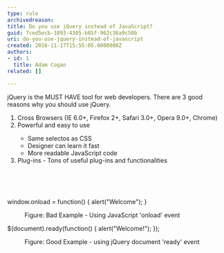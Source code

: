 ```yaml
---
type: rule
archivedreason: 
title: Do you use jQuery instead of JavaScript?
guid: 7ced5ecb-1893-4305-b85f-962c36a9c50b
uri: do-you-use-jquery-instead-of-javascript
created: 2016-11-17T15:55:05.0000000Z
authors:
- id: 1
  title: Adam Cogan
related: []

---
```



<p>jQuery is the MUST HAVE tool for web developers. There are 3 good reasons why you should use jQuery.</p><ol><li>Cross Browsers (IE 6.0+, Firefox 2+, Safari 3.0+, Opera 9.0+, Chrome)</li><li>Powerful and easy to use</li><ul><li>Same selectos as CSS</li><li>Designer can learn it fast</li><li>More readable JavaScript code</li></ul><li>Plug-ins - Tons of useful plug-ins and functionalities​<br></li></ol><br>
<br><excerpt class='endintro'></excerpt><br>
<p class="ssw15-rteElement-CodeArea">​window.onload = function() &#123; alert(&quot;Welcome&quot;); &#125; 
   <br></p><dd class="ssw15-rteElement-FigureBad">Figure&#58; Bad Example - Using JavaScript 'onload' event<br></dd>
<p class="ssw15-rteElement-CodeArea">$(document).ready(function() &#123; alert(&quot;Welcome!&quot;); &#125;); </p><dd class="ssw15-rteElement-FigureGood">Figure&#58; Good Example - using jQuery document 'ready' event​<br></dd>


